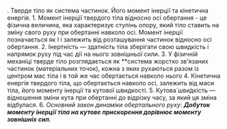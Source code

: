 . Тверде тіло як система частинок. Його момент інерції та кінетична енергія.
	1. Момент інерції твердого тіла відносно осі обертання - це фізична величина, яка характеризує ступінь опору, який тіло ставить на зміну свого руху при обертанні навколо осі. Момент інерції позначається як I і залежить від розташування частинок відносно осі обертання.
	2. Інертність — здатність тіла зберігати свою швидкість і напрямок руху під час дії на нього зовнішньої сили. 
	3. У фізичній механіці тверде тіло розглядається як **система жорстко зв'язаних частинок (матеріальних точок), кожна з яких рухаються разом із центром мас тіла і в той же час обертається навколо нього
	4. Кінетична енергія твердого тіла, що обертається навколо осі, залежить від маси тіла, його моменту інерції та кутової швидкості. 
	5. Кутова́ шви́дкість — відношення зміни кута при обертанні до відрізку часу, за який ця зміна відбулася.
	6. _Основний закон динаміки обертального руху_: _**Добуток моменту інерції тіла на кутове прискорення дорівнює моменту зовнішніх сил.**_